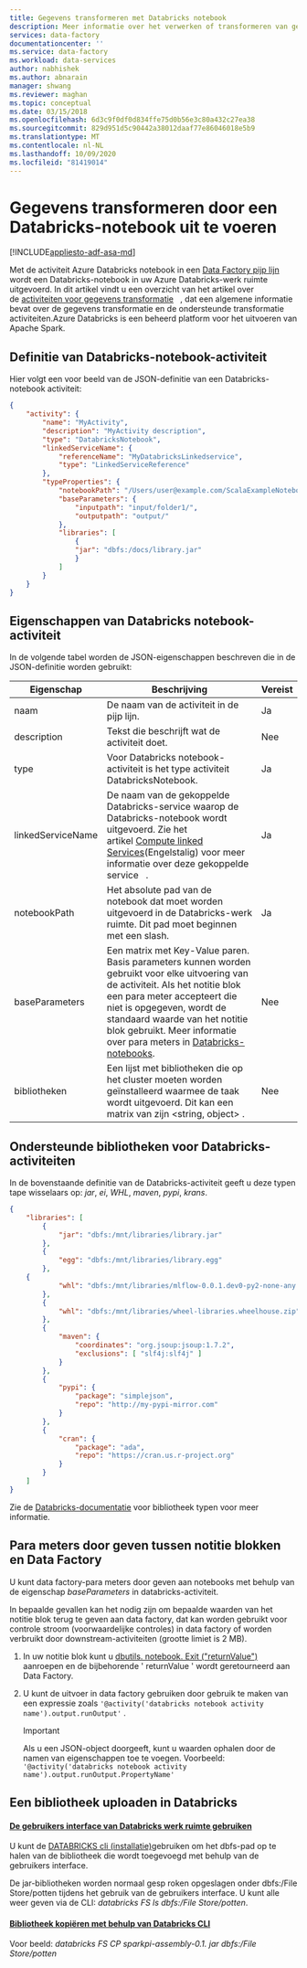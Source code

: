 ```yaml
---
title: Gegevens transformeren met Databricks notebook
description: Meer informatie over het verwerken of transformeren van gegevens door een Databricks-notebook uit te voeren.
services: data-factory
documentationcenter: ''
ms.service: data-factory
ms.workload: data-services
author: nabhishek
ms.author: abnarain
manager: shwang
ms.reviewer: maghan
ms.topic: conceptual
ms.date: 03/15/2018
ms.openlocfilehash: 6d3c9f0df0d834ffe75d0b56e3c80a432c27ea38
ms.sourcegitcommit: 829d951d5c90442a38012daaf77e86046018e5b9
ms.translationtype: MT
ms.contentlocale: nl-NL
ms.lasthandoff: 10/09/2020
ms.locfileid: "81419014"
---
```

# <a name="transform-data-by-running-a-databricks-notebook"></a>Gegevens transformeren door een Databricks-notebook uit te voeren
[!INCLUDE[appliesto-adf-asa-md](includes/appliesto-adf-asa-md.md)]

Met de activiteit Azure Databricks notebook in een [Data Factory pijp lijn](concepts-pipelines-activities.md) wordt een Databricks-notebook in uw Azure Databricks-werk ruimte uitgevoerd. In dit artikel vindt u een overzicht van het artikel over de [activiteiten voor gegevens transformatie](transform-data.md)   , dat een algemene informatie bevat over de gegevens transformatie en de ondersteunde transformatie activiteiten.Azure Databricks is een beheerd platform voor het uitvoeren van Apache Spark.

## <a name="databricks-notebook-activity-definition"></a>Definitie van Databricks-notebook-activiteit

Hier volgt een voor beeld van de JSON-definitie van een Databricks-notebook activiteit:

```json
{
    "activity": {
        "name": "MyActivity",
        "description": "MyActivity description",
        "type": "DatabricksNotebook",
        "linkedServiceName": {
            "referenceName": "MyDatabricksLinkedservice",
            "type": "LinkedServiceReference"
        },
        "typeProperties": {
            "notebookPath": "/Users/user@example.com/ScalaExampleNotebook",
            "baseParameters": {
                "inputpath": "input/folder1/",
                "outputpath": "output/"
            },
            "libraries": [
                {
                "jar": "dbfs:/docs/library.jar"
                }
            ]
        }
    }
}
```

## <a name="databricks-notebook-activity-properties"></a>Eigenschappen van Databricks notebook-activiteit

In de volgende tabel worden de JSON-eigenschappen beschreven die in de JSON-definitie worden gebruikt:

|Eigenschap|Beschrijving|Vereist|
|---|---|---|
|naam|De naam van de activiteit in de pijp lijn.|Ja|
|description|Tekst die beschrijft wat de activiteit doet.|Nee|
|type|Voor Databricks notebook-activiteit is het type activiteit DatabricksNotebook.|Ja|
|linkedServiceName|De naam van de gekoppelde Databricks-service waarop de Databricks-notebook wordt uitgevoerd. Zie het artikel [Compute linked Services](compute-linked-services.md)(Engelstalig) voor meer informatie over deze gekoppelde service   .|Ja|
|notebookPath|Het absolute pad van de notebook dat moet worden uitgevoerd in de Databricks-werk ruimte. Dit pad moet beginnen met een slash.|Ja|
|baseParameters|Een matrix met Key-Value paren. Basis parameters kunnen worden gebruikt voor elke uitvoering van de activiteit. Als het notitie blok een para meter accepteert die niet is opgegeven, wordt de standaard waarde van het notitie blok gebruikt. Meer informatie over para meters in [Databricks-notebooks](https://docs.databricks.com/api/latest/jobs.html#jobsparampair).|Nee|
|bibliotheken|Een lijst met bibliotheken die op het cluster moeten worden geïnstalleerd waarmee de taak wordt uitgevoerd. Dit kan een matrix van zijn \<string, object> .|Nee|


## <a name="supported-libraries-for-databricks-activities"></a>Ondersteunde bibliotheken voor Databricks-activiteiten

In de bovenstaande definitie van de Databricks-activiteit geeft u deze typen tape wisselaars op: *jar*, *ei*, *WHL*, *maven*, *pypi*, *krans*.

```json
{
    "libraries": [
        {
            "jar": "dbfs:/mnt/libraries/library.jar"
        },
        {
            "egg": "dbfs:/mnt/libraries/library.egg"
        },
    {
            "whl": "dbfs:/mnt/libraries/mlflow-0.0.1.dev0-py2-none-any.whl"
        },
        {
            "whl": "dbfs:/mnt/libraries/wheel-libraries.wheelhouse.zip"
        },
        {
            "maven": {
                "coordinates": "org.jsoup:jsoup:1.7.2",
                "exclusions": [ "slf4j:slf4j" ]
            }
        },
        {
            "pypi": {
                "package": "simplejson",
                "repo": "http://my-pypi-mirror.com"
            }
        },
        {
            "cran": {
                "package": "ada",
                "repo": "https://cran.us.r-project.org"
            }
        }
    ]
}

```

Zie de [Databricks-documentatie](https://docs.azuredatabricks.net/api/latest/libraries.html#managedlibrarieslibrary) voor bibliotheek typen voor meer informatie.

## <a name="passing-parameters-between-notebooks-and-data-factory"></a>Para meters door geven tussen notitie blokken en Data Factory

U kunt data factory-para meters door geven aan notebooks met behulp van de eigenschap *baseParameters* in databricks-activiteit. 

In bepaalde gevallen kan het nodig zijn om bepaalde waarden van het notitie blok terug te geven aan data factory, dat kan worden gebruikt voor controle stroom (voorwaardelijke controles) in data factory of worden verbruikt door downstream-activiteiten (grootte limiet is 2 MB). 

1. In uw notitie blok kunt u [dbutils. notebook. Exit ("returnValue")](https://docs.azuredatabricks.net/user-guide/notebooks/notebook-workflows.html#notebook-workflows-exit) aanroepen en de bijbehorende ' returnValue ' wordt geretourneerd aan Data Factory.

2. U kunt de uitvoer in data factory gebruiken door gebruik te maken van een expressie zoals `'@activity('databricks notebook activity name').output.runOutput'` . 

   > [!IMPORTANT]
   > Als u een JSON-object doorgeeft, kunt u waarden ophalen door de namen van eigenschappen toe te voegen. Voorbeeld: `'@activity('databricks notebook activity name').output.runOutput.PropertyName'`

## <a name="how-to-upload-a-library-in-databricks"></a>Een bibliotheek uploaden in Databricks

#### <a name="using-databricks-workspace-ui"></a>[De gebruikers interface van Databricks werk ruimte gebruiken](https://docs.azuredatabricks.net/user-guide/libraries.html#create-a-library)

U kunt de [DATABRICKS cli (installatie)](https://docs.azuredatabricks.net/user-guide/dev-tools/databricks-cli.html#install-the-cli)gebruiken om het dbfs-pad op te halen van de bibliotheek die wordt toegevoegd met behulp van de gebruikers interface. 

De jar-bibliotheken worden normaal gesp roken opgeslagen onder dbfs:/File Store/potten tijdens het gebruik van de gebruikers interface. U kunt alle weer geven via de CLI: *databricks FS ls dbfs:/File Store/potten*.



#### <a name="copy-library-using-databricks-cli"></a>[Bibliotheek kopiëren met behulp van Databricks CLI](https://docs.azuredatabricks.net/user-guide/dev-tools/databricks-cli.html#copy-a-file-to-dbfs)

Voor beeld: *databricks FS CP sparkpi-assembly-0.1. jar dbfs:/File Store/potten*
